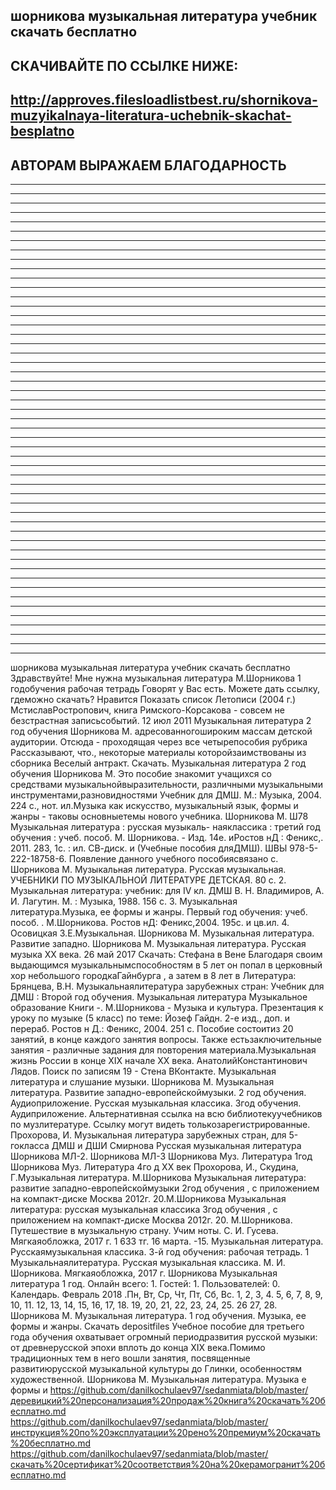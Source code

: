 шорникова музыкальная литература учебник скачать бесплатно
--------------------------------------------------
СКАЧИВАЙТЕ ПО ССЫЛКЕ НИЖЕ:
--------------------------------------------------
http://approves.filesloadlistbest.ru/shornikova-muzyikalnaya-literatura-uchebnik-skachat-besplatno
--------------------------------------------------
АВТОРАМ ВЫРАЖАЕМ БЛАГОДАРНОСТЬ
--------------------------------------------------
--------------------------------------------------
--------------------------------------------------
--------------------------------------------------
--------------------------------------------------
--------------------------------------------------
--------------------------------------------------
--------------------------------------------------
--------------------------------------------------
--------------------------------------------------
--------------------------------------------------
--------------------------------------------------
--------------------------------------------------
--------------------------------------------------
--------------------------------------------------
--------------------------------------------------
--------------------------------------------------
--------------------------------------------------
--------------------------------------------------
--------------------------------------------------
--------------------------------------------------
--------------------------------------------------
--------------------------------------------------
--------------------------------------------------
--------------------------------------------------
--------------------------------------------------
--------------------------------------------------
--------------------------------------------------
--------------------------------------------------
--------------------------------------------------
--------------------------------------------------
--------------------------------------------------
--------------------------------------------------
--------------------------------------------------
--------------------------------------------------
--------------------------------------------------
--------------------------------------------------
--------------------------------------------------
--------------------------------------------------
--------------------------------------------------
--------------------------------------------------
--------------------------------------------------
--------------------------------------------------
--------------------------------------------------
--------------------------------------------------
--------------------------------------------------
--------------------------------------------------
--------------------------------------------------
--------------------------------------------------
--------------------------------------------------
--------------------------------------------------
--------------------------------------------------
шорникова музыкальная литература учебник скачать бесплатно Здравствуйте! Мне нужна музыкальная литература М.Шорникова 1 годобучения рабочая тетрадь Говорят у Вас есть. Можете дать ссылку, гдеможно скачать? Нравится Показать список  Летописи (2004 г.) МстиславРостропович, книга Римского-Корсакова - совсем не безстрастная записьсобытий. 12 июл 2011  Музыкальная литература 2 год обучения Шорникова М.  адресованногошироким массам детской аудитории. Отсюда - проходящая через все четырепособия рубрика Рассказывают, что., некоторые материалы которойзаимствованы из сборника Веселый антракт. Скачать. Музыкальная литература 2 год обучения Шорникова М. Это пособие знакомит учащихся со средствами музыкальнойвыразительности, различными музыкальными инструментами,разновидностями  Учебник для ДМШ.  М.: Музыка, 2004.  224 с., нот. ил.Музыка как искусство, музыкальный язык, формы и жанры - таковы основныетемы нового учебника. Шорникова М. Ш78 Музыкальная литература : русская музыкаль- наяклассика : третий год обучения : учеб. пособ. М. Шорникова. - Изд. 14е. иРостов нД : Феникс,. 2011.  283, 1с. : ил.  СВ-диск. и (Учебные пособия дляДМШ). ШВЫ 978-5-222-18758-6. Появление данного учебного пособиясвязано с. Шорникова М. Музыкальная литература. Русская музыкальная. УЧЕБНИКИ ПО МУЗЫКАЛЬНОЙ ЛИТЕРАТУРЕ  ДЕТСКАЯ. 80 с. 2. Музыкальная литература: учебник: для IV кл. ДМШ  В. Н. Владимиров, А. И. Лагутин.  М. : Музыка, 1988.  156 с. 3. Музыкальная литература.Музыка, ее формы и жанры. Первый год обучения: учеб. пособ. . М.Шорникова.  Ростов нД: Феникс,2004.  195с. и цв.ил. 4. Осовицкая З.Е.Музыкальная. Шорникова М. Музыкальная литература. Развитие западно. Шорникова М. Музыкальная литература. Русская музыка XX века. 26 май 2017  Скачать:  Стефана в Вене Благодаря своим выдающимся музыкальнымспособностям в 5 лет он попал в церковный хор небольшого городкаГайнбурга , а затем в 8 лет в  Литература: Брянцева, В.Н. Музыкальнаялитература зарубежных стран: Учебник для ДМШ : Второй год обучения. Музыкальная литература
Музыкальное образование  Книги -. М.Шорникова - Музыка и культура. Презентация к уроку по музыке (5 класс) по теме: Йозеф Гайдн. 2-е изд., доп. и перераб. Ростов н Д.: Феникс, 2004. 251 с. Пособие состоитиз 20 занятий, в конце каждого занятия вопросы. Также естьзаключительные занятия - различные задания для повторения материала.Музыкальная жизнь России в конце XIX начале XX века. АнатолийКонстантинович Лядов. Поиск по записям 19 - Стена  ВКонтакте. Музыкальная литература и слушание музыки. Шорникова М. Музыкальная литература. Развитие западно-европейскоймузыки. 2 год обучения. Аудиоприложение. Русская музыкальная классика. 3год обучения. Аудиприложение. Альтернативная ссылка на всю библиотекуучебников по музлитературе. Ссылку могут видеть толькозарегистрированные. Прохорова, И.  Музыкальная литература зарубежных стран, для 5-гокласса ДМШ и ДШИ  Смирнова Русская музыкальная литература Шорникова МЛ-2. Шорникова МЛ-3  Шорникова Муз. Литература 1год Шорникова Муз. Литература 4го д ХХ век  Прохорова, И., Скудина, Г.Музыкальная литература. М.Шорникова Музыкальная литература: развитие западно-европейскоймузыки 2год обучения , с приложением на компакт-диске Москва 2012г. 20.М.Шорникова Музыкальная литература: русская музыкальная классика 3год обучения , с приложением на компакт-диске Москва 2012г. 20. М.Шорникова. Путешествие в музыкальную страну. Учим ноты. С. И. Гусева. Мягкаяобложка, 2017 г. 1 633 тг. 16 марта. -15. Музыкальная литература. Русскаямузыкальная классика. 3-й год обучения: рабочая тетрадь. 1  Музыкальнаялитература. Русская музыкальная классика. М. И. Шорникова. Мягкаяобложка, 2017 г. Шорникова Музыкальная литература 1 год. Онлайн всего: 1. Гостей: 1. Пользователей: 0. Календарь.  Февраль 2018 .Пн, Вт, Ср, Чт, Пт, Сб, Вс. 1, 2, 3, 4. 5, 6, 7, 8, 9, 10, 11. 12, 13, 14, 15, 16, 17, 18. 19, 20, 21, 22, 23, 24, 25. 26  27, 28. Шорникова М. Музыкальная литература. 1 год обучения. Музыка, ее формы и жанры. Скачать depositfiles
Учебное пособие для третьего года обучения охватывает огромный периодразвития русской музыки: от древнерусской эпохи вплоть до конца XIX века.Помимо традиционных тем в него вошли занятия, посвященные развитиюрусской музыкальной культуры до Глинки, особенностям художественной. Шорникова М. Музыкальная литература. Музыка е формы и
https://github.com/danilkochulaev97/sedanmiata/blob/master/деревицкий%20персонализация%20продаж%20книга%20скачать%20бесплатно.md
https://github.com/danilkochulaev97/sedanmiata/blob/master/инструкция%20по%20эксплуатации%20рено%20премиум%20скачать%20бесплатно.md
https://github.com/danilkochulaev97/sedanmiata/blob/master/скачать%20сертификат%20соответствия%20на%20керамогранит%20бесплатно.md
